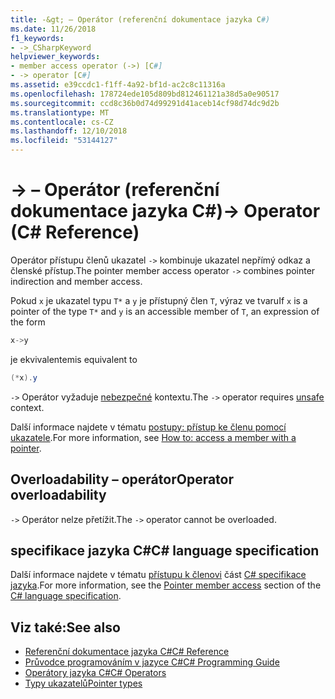 ```yaml
---
title: -&gt; – Operátor (referenční dokumentace jazyka C#)
ms.date: 11/26/2018
f1_keywords:
- ->_CSharpKeyword
helpviewer_keywords:
- member access operator (->) [C#]
- -> operator [C#]
ms.assetid: e39ccdc1-f1ff-4a92-bf1d-ac2c8c11316a
ms.openlocfilehash: 178724ede105d809bd812461121a38d5a0e90517
ms.sourcegitcommit: ccd8c36b0d74d99291d41aceb14cf98d74dc9d2b
ms.translationtype: MT
ms.contentlocale: cs-CZ
ms.lasthandoff: 12/10/2018
ms.locfileid: "53144127"
---
```

# <a name="-gt-operator-c-reference"></a><span data-ttu-id="8532e-102">-&gt; – Operátor (referenční dokumentace jazyka C#)</span><span class="sxs-lookup"><span data-stu-id="8532e-102">-&gt; Operator (C# Reference)</span></span>

<span data-ttu-id="8532e-103">Operátor přístupu členů ukazatel `->` kombinuje ukazatel nepřímý odkaz a členské přístup.</span><span class="sxs-lookup"><span data-stu-id="8532e-103">The pointer member access operator `->` combines pointer indirection and member access.</span></span>

<span data-ttu-id="8532e-104">Pokud `x` je ukazatel typu `T*` a `y` je přístupný člen `T`, výraz ve tvaru</span><span class="sxs-lookup"><span data-stu-id="8532e-104">If `x` is a pointer of the type `T*` and `y` is an accessible member of `T`, an expression of the form</span></span>

```csharp
x->y
```

<span data-ttu-id="8532e-105">je ekvivalentem</span><span class="sxs-lookup"><span data-stu-id="8532e-105">is equivalent to</span></span>

```csharp
(*x).y
```

<span data-ttu-id="8532e-106">`->` Operátor vyžaduje [nebezpečné](../keywords/unsafe.md) kontextu.</span><span class="sxs-lookup"><span data-stu-id="8532e-106">The `->` operator requires [unsafe](../keywords/unsafe.md) context.</span></span>

<span data-ttu-id="8532e-107">Další informace najdete v tématu [postupy: přístup ke členu pomocí ukazatele](../../programming-guide/unsafe-code-pointers/how-to-access-a-member-with-a-pointer.md).</span><span class="sxs-lookup"><span data-stu-id="8532e-107">For more information, see [How to: access a member with a pointer](../../programming-guide/unsafe-code-pointers/how-to-access-a-member-with-a-pointer.md).</span></span>

## <a name="operator-overloadability"></a><span data-ttu-id="8532e-108">Overloadability – operátor</span><span class="sxs-lookup"><span data-stu-id="8532e-108">Operator overloadability</span></span>

<span data-ttu-id="8532e-109">`->` Operátor nelze přetížit.</span><span class="sxs-lookup"><span data-stu-id="8532e-109">The `->` operator cannot be overloaded.</span></span>

## <a name="c-language-specification"></a><span data-ttu-id="8532e-110">specifikace jazyka C#</span><span class="sxs-lookup"><span data-stu-id="8532e-110">C# language specification</span></span>

<span data-ttu-id="8532e-111">Další informace najdete v tématu [přístupu k členovi](~/_csharplang/spec/unsafe-code.md#pointer-member-access) část [ C# specifikace jazyka](../language-specification/index.md).</span><span class="sxs-lookup"><span data-stu-id="8532e-111">For more information, see the [Pointer member access](~/_csharplang/spec/unsafe-code.md#pointer-member-access) section of the [C# language specification](../language-specification/index.md).</span></span>

## <a name="see-also"></a><span data-ttu-id="8532e-112">Viz také:</span><span class="sxs-lookup"><span data-stu-id="8532e-112">See also</span></span>

- [<span data-ttu-id="8532e-113">Referenční dokumentace jazyka C#</span><span class="sxs-lookup"><span data-stu-id="8532e-113">C# Reference</span></span>](../index.md)
- [<span data-ttu-id="8532e-114">Průvodce programováním v jazyce C#</span><span class="sxs-lookup"><span data-stu-id="8532e-114">C# Programming Guide</span></span>](../../programming-guide/index.md)
- [<span data-ttu-id="8532e-115">Operátory jazyka C#</span><span class="sxs-lookup"><span data-stu-id="8532e-115">C# Operators</span></span>](index.md)
- [<span data-ttu-id="8532e-116">Typy ukazatelů</span><span class="sxs-lookup"><span data-stu-id="8532e-116">Pointer types</span></span>](../../programming-guide/unsafe-code-pointers/pointer-types.md)
